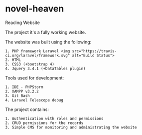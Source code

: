 # novel-heaven
 Reading Website
 
 The project it's a fully working website.

The website was built using the following:

    1. PHP framework Laravel <img src="https://travis-ci.org/laravel/framework.svg" alt="Build Status">
    2. HTML
    3. CSS3 (+bootstrap 4)
    4. Jquery 3.4.1 (+DataTables plugin)

Tools used for development:

    1. IDE - PHPStorm
    2. XAMPP v3.2.2
    3. Git Bash
    4. Laravel Telescope debug

The project contains:

    1. Authentication with roles and permissions
    2. CRUD permissions for the records
    3. Simple CMS for monitoring and administrating the website
